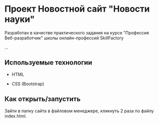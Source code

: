 # Проект Новостной сайт "Новости науки"

Разработан в качестве практического задания на курсе "Профессия Веб-разработчик"
школы онлайн-профессий SkillFactory

…

## Используемые технологии

* HTML

* CSS (Bootstrap)


## Как открыть/запустить

Зайти в папку сайта в файловом менеджере, кликнуть 2 раза по файлу index.html.